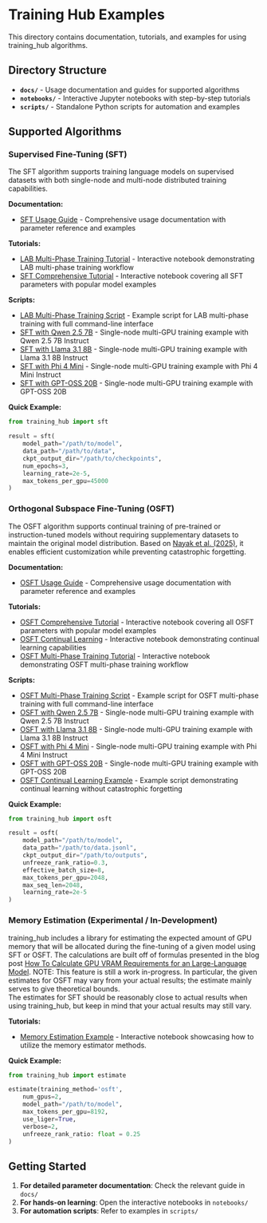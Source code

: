 # Training Hub Examples

This directory contains documentation, tutorials, and examples for using training_hub algorithms.

## Directory Structure

- **`docs/`** - Usage documentation and guides for supported algorithms
- **`notebooks/`** - Interactive Jupyter notebooks with step-by-step tutorials
- **`scripts/`** - Standalone Python scripts for automation and examples

## Supported Algorithms

### Supervised Fine-Tuning (SFT)

The SFT algorithm supports training language models on supervised datasets with both single-node and multi-node distributed training capabilities.

**Documentation:**
- [SFT Usage Guide](docs/sft_usage.md) - Comprehensive usage documentation with parameter reference and examples

**Tutorials:**
- [LAB Multi-Phase Training Tutorial](notebooks/lab_multiphase_training_tutorial.ipynb) - Interactive notebook demonstrating LAB multi-phase training workflow
- [SFT Comprehensive Tutorial](notebooks/sft_comprehensive_tutorial.ipynb) - Interactive notebook covering all SFT parameters with popular model examples

**Scripts:**
- [LAB Multi-Phase Training Script](scripts/lab_multiphase_training.py) - Example script for LAB multi-phase training with full command-line interface
- [SFT with Qwen 2.5 7B](scripts/sft_qwen_example.py) - Single-node multi-GPU training example with Qwen 2.5 7B Instruct
- [SFT with Llama 3.1 8B](scripts/sft_llama_example.py) - Single-node multi-GPU training example with Llama 3.1 8B Instruct
- [SFT with Phi 4 Mini](scripts/sft_phi_example.py) - Single-node multi-GPU training example with Phi 4 Mini Instruct
- [SFT with GPT-OSS 20B](scripts/sft_gpt_oss_example.py) - Single-node multi-GPU training example with GPT-OSS 20B

**Quick Example:**
```python
from training_hub import sft

result = sft(
    model_path="/path/to/model",
    data_path="/path/to/data",
    ckpt_output_dir="/path/to/checkpoints",
    num_epochs=3,
    learning_rate=2e-5,
    max_tokens_per_gpu=45000
)
```

### Orthogonal Subspace Fine-Tuning (OSFT)

The OSFT algorithm supports continual training of pre-trained or instruction-tuned models without requiring supplementary datasets to maintain the original model distribution. Based on [Nayak et al. (2025)](https://arxiv.org/abs/2504.07097), it enables efficient customization while preventing catastrophic forgetting.

**Documentation:**
- [OSFT Usage Guide](docs/osft_usage.md) - Comprehensive usage documentation with parameter reference and examples

**Tutorials:**
- [OSFT Comprehensive Tutorial](notebooks/osft_comprehensive_tutorial.ipynb) - Interactive notebook covering all OSFT parameters with popular model examples
- [OSFT Continual Learning](notebooks/osft_continual_learning.ipynb) - Interactive notebook demonstrating continual learning capabilities
- [OSFT Multi-Phase Training Tutorial](notebooks/osft_multiphase_training_tutorial.ipynb) - Interactive notebook demonstrating OSFT multi-phase training workflow

**Scripts:**
- [OSFT Multi-Phase Training Script](scripts/osft_multiphase_training.py) - Example script for OSFT multi-phase training with full command-line interface
- [OSFT with Qwen 2.5 7B](scripts/osft_qwen_example.py) - Single-node multi-GPU training example with Qwen 2.5 7B Instruct
- [OSFT with Llama 3.1 8B](scripts/osft_llama_example.py) - Single-node multi-GPU training example with Llama 3.1 8B Instruct
- [OSFT with Phi 4 Mini](scripts/osft_phi_example.py) - Single-node multi-GPU training example with Phi 4 Mini Instruct
- [OSFT with GPT-OSS 20B](scripts/osft_gpt_oss_example.py) - Single-node multi-GPU training example with GPT-OSS 20B
- [OSFT Continual Learning Example](scripts/osft_continual_learning_example.py) - Example script demonstrating continual learning without catastrophic forgetting

**Quick Example:**
```python
from training_hub import osft

result = osft(
    model_path="/path/to/model",
    data_path="/path/to/data.jsonl", 
    ckpt_output_dir="/path/to/outputs",
    unfreeze_rank_ratio=0.3,
    effective_batch_size=8,
    max_tokens_per_gpu=2048,
    max_seq_len=2048,
    learning_rate=2e-5
)
```

### Memory Estimation (Experimental / In-Development)

training_hub includes a library for estimating the expected amount of GPU memory that will be allocated during the fine-tuning of a given model using SFT or OSFT. The calculations are built off of formulas presented in the blog post [How To Calculate GPU VRAM Requirements for an Large-Language Model](https://apxml.com/posts/how-to-calculate-vram-requirements-for-an-llm).
NOTE: This feature is still a work in-progress. In particular, the given estimates for OSFT may vary from your actual results; the estimate mainly serves to give theoretical bounds.  
The estimates for SFT should be reasonably close to actual results when using training_hub, but keep in mind that your actual results may still vary. 

**Tutorials:**
- [Memory Estimation Example](notebooks/memory_estimator_example.ipynb) - Interactive notebook showcasing how to utilize the memory estimator methods.

**Quick Example:**
```python
from training_hub import estimate

estimate(training_method='osft',
    num_gpus=2,
    model_path="/path/to/model",
    max_tokens_per_gpu=8192,
    use_liger=True,
    verbose=2,
    unfreeze_rank_ratio: float = 0.25
)
```

## Getting Started

1. **For detailed parameter documentation**: Check the relevant guide in `docs/`
2. **For hands-on learning**: Open the interactive notebooks in `notebooks/`
3. **For automation scripts**: Refer to examples in `scripts/`
